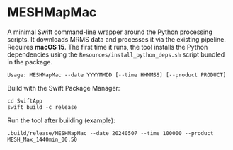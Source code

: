# MESHMapMac

A minimal Swift command-line wrapper around the Python processing scripts.
It downloads MRMS data and processes it via the existing pipeline.
Requires **macOS 15**.
The first time it runs, the tool installs the Python dependencies using the
`Resources/install_python_deps.sh` script bundled in the package.

```
Usage: MESHMapMac --date YYYYMMDD [--time HHMMSS] [--product PRODUCT]
```

Build with the Swift Package Manager:

```
cd SwiftApp
swift build -c release
```

Run the tool after building (example):

```
.build/release/MESHMapMac --date 20240507 --time 100000 --product MESH_Max_1440min_00.50
```
